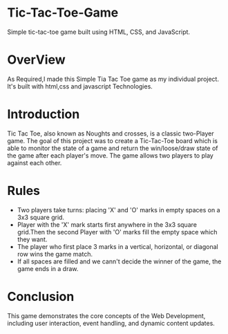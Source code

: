 # Tic-Tac-Toe-Game
Simple tic-tac-toe game built using HTML, CSS, and JavaScript.

# OverView
As Required,I made this Simple Tia Tac Toe game as my individual project. It's built with html,css and javascript Technologies.

# Introduction
Tic Tac Toe, also known as Noughts and crosses, is a classic two-Player game. The goal of this project was to create a Tic-Tac-Toe board which is able to monitor the state of a game and return the win/loose/draw state of the game after each player's move. The game allows two players to play against each other.

# Rules
* Two players take turns: placing 'X' and 'O' marks in empty spaces on a 3x3 square grid.
* Player with the 'X' mark starts first anywhere in the 3x3 square grid.Then the second Player with 'O' marks fill the empty space which they want.
* The player who first place 3 marks in a vertical, horizontal, or diagonal row wins the game match.
* If all spaces are filled and we cann't decide the winner of the game, the game ends in a draw.

# Conclusion
This game demonstrates the core concepts of the Web Development, including user interaction, event handling, and dynamic content updates. 
